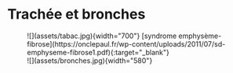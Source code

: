 # Trachée et bronches

<figure markdown="span">
    ![](assets/tabac.jpg){width="700"}
    [syndrome emphysème-fibrose](https://onclepaul.fr/wp-content/uploads/2011/07/sd-emphyseme-fibrose1.pdf){:target="_blank"}  
    </br>
    ![](assets/bronches.jpg){width="580"}
</figure>